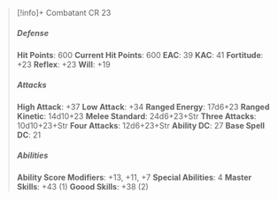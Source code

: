 > [!info]+ Combatant CR 23
> ##### Defense
> **Hit Points**: 600
> **Current Hit Points**: 600
> **EAC**: 39
> **KAC**: 41
> **Fortitude**: +23
> **Reflex**: +23
> **Will**: +19
> ##### Attacks
> **High Attack**: +37
> **Low Attack**: +34
> **Ranged Energy**: 17d6+23
> **Ranged Kinetic**: 14d10+23
> **Melee Standard**: 24d6+23+Str
> **Three Attacks**: 10d10+23+Str
> **Four Attacks**: 12d6+23+Str
> **Ability DC**: 27
> **Base Spell DC**: 21
> ##### Abilities
> **Ability Score Modifiers**: +13, +11, +7
> **Special Abilities**: 4
> **Master Skills**: +43 (1)
> **Goood Skills**: +38 (2)
